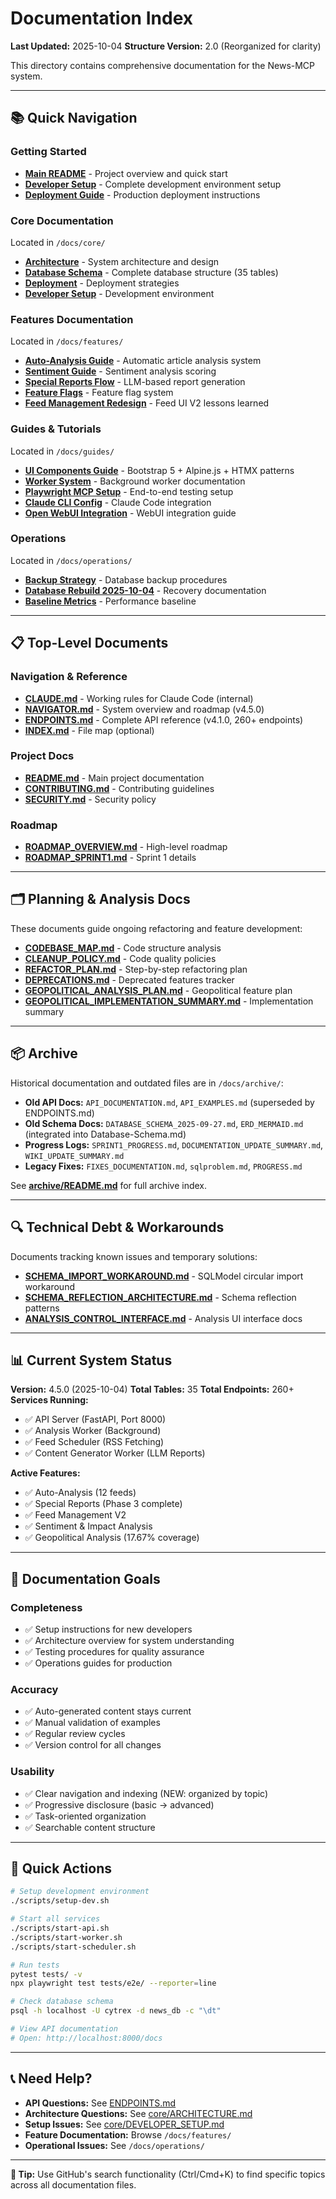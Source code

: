 # Documentation Index

**Last Updated:** 2025-10-04
**Structure Version:** 2.0 (Reorganized for clarity)

This directory contains comprehensive documentation for the News-MCP system.

---

## 📚 Quick Navigation

### **Getting Started**
- **[Main README](../README.md)** - Project overview and quick start
- **[Developer Setup](core/DEVELOPER_SETUP.md)** - Complete development environment setup
- **[Deployment Guide](core/DEPLOYMENT.md)** - Production deployment instructions

### **Core Documentation**
Located in `/docs/core/`
- **[Architecture](core/ARCHITECTURE.md)** - System architecture and design
- **[Database Schema](core/Database-Schema.md)** - Complete database structure (35 tables)
- **[Deployment](core/DEPLOYMENT.md)** - Deployment strategies
- **[Developer Setup](core/DEVELOPER_SETUP.md)** - Development environment

### **Features Documentation**
Located in `/docs/features/`
- **[Auto-Analysis Guide](features/AUTO_ANALYSIS_GUIDE.md)** - Automatic article analysis system
- **[Sentiment Guide](features/SENTIMENT_GUIDE.md)** - Sentiment analysis scoring
- **[Special Reports Flow](features/Special-Reports-Flow.md)** - LLM-based report generation
- **[Feature Flags](features/FEATURE_FLAGS.md)** - Feature flag system
- **[Feed Management Redesign](features/Feed-Management-Redesign-Plan.md)** - Feed UI V2 lessons learned

### **Guides & Tutorials**
Located in `/docs/guides/`
- **[UI Components Guide](guides/UI_COMPONENTS_GUIDE.md)** - Bootstrap 5 + Alpine.js + HTMX patterns
- **[Worker System](guides/WORKER_README.md)** - Background worker documentation
- **[Playwright MCP Setup](guides/PLAYWRIGHT_MCP_SETUP.md)** - End-to-end testing setup
- **[Claude CLI Config](guides/CLAUDE_CLI_PLAYWRIGHT_CONFIG.md)** - Claude Code integration
- **[Open WebUI Integration](guides/OPEN_WEBUI_INTEGRATION.md)** - WebUI integration guide

### **Operations**
Located in `/docs/operations/`
- **[Backup Strategy](operations/Backup-Strategy.md)** - Database backup procedures
- **[Database Rebuild 2025-10-04](operations/Database-Rebuild-2025-10-04.md)** - Recovery documentation
- **[Baseline Metrics](operations/BASELINE_METRICS.md)** - Performance baseline

---

## 📋 Top-Level Documents

### **Navigation & Reference**
- **[CLAUDE.md](../CLAUDE.md)** - Working rules for Claude Code (internal)
- **[NAVIGATOR.md](../NAVIGATOR.md)** - System overview and roadmap (v4.5.0)
- **[ENDPOINTS.md](../ENDPOINTS.md)** - Complete API reference (v4.1.0, 260+ endpoints)
- **[INDEX.md](../INDEX.md)** - File map (optional)

### **Project Docs**
- **[README.md](../README.md)** - Main project documentation
- **[CONTRIBUTING.md](../CONTRIBUTING.md)** - Contributing guidelines
- **[SECURITY.md](../SECURITY.md)** - Security policy

### **Roadmap**
- **[ROADMAP_OVERVIEW.md](../ROADMAP_OVERVIEW.md)** - High-level roadmap
- **[ROADMAP_SPRINT1.md](../ROADMAP_SPRINT1.md)** - Sprint 1 details

---

## 🗂️ Planning & Analysis Docs

These documents guide ongoing refactoring and feature development:

- **[CODEBASE_MAP.md](CODEBASE_MAP.md)** - Code structure analysis
- **[CLEANUP_POLICY.md](CLEANUP_POLICY.md)** - Code quality policies
- **[REFACTOR_PLAN.md](REFACTOR_PLAN.md)** - Step-by-step refactoring plan
- **[DEPRECATIONS.md](DEPRECATIONS.md)** - Deprecated features tracker
- **[GEOPOLITICAL_ANALYSIS_PLAN.md](GEOPOLITICAL_ANALYSIS_PLAN.md)** - Geopolitical feature plan
- **[GEOPOLITICAL_IMPLEMENTATION_SUMMARY.md](GEOPOLITICAL_IMPLEMENTATION_SUMMARY.md)** - Implementation summary

---

## 📦 Archive

Historical documentation and outdated files are in `/docs/archive/`:

- **Old API Docs:** `API_DOCUMENTATION.md`, `API_EXAMPLES.md` (superseded by ENDPOINTS.md)
- **Old Schema Docs:** `DATABASE_SCHEMA_2025-09-27.md`, `ERD_MERMAID.md` (integrated into Database-Schema.md)
- **Progress Logs:** `SPRINT1_PROGRESS.md`, `DOCUMENTATION_UPDATE_SUMMARY.md`, `WIKI_UPDATE_SUMMARY.md`
- **Legacy Fixes:** `FIXES_DOCUMENTATION.md`, `sqlproblem.md`, `PROGRESS.md`

See **[archive/README.md](archive/README.md)** for full archive index.

---

## 🔍 Technical Debt & Workarounds

Documents tracking known issues and temporary solutions:

- **[SCHEMA_IMPORT_WORKAROUND.md](SCHEMA_IMPORT_WORKAROUND.md)** - SQLModel circular import workaround
- **[SCHEMA_REFLECTION_ARCHITECTURE.md](SCHEMA_REFLECTION_ARCHITECTURE.md)** - Schema reflection patterns
- **[ANALYSIS_CONTROL_INTERFACE.md](ANALYSIS_CONTROL_INTERFACE.md)** - Analysis UI interface docs

---

## 📊 Current System Status

**Version:** 4.5.0 (2025-10-04)
**Total Tables:** 35
**Total Endpoints:** 260+
**Services Running:**
- ✅ API Server (FastAPI, Port 8000)
- ✅ Analysis Worker (Background)
- ✅ Feed Scheduler (RSS Fetching)
- ✅ Content Generator Worker (LLM Reports)

**Active Features:**
- ✅ Auto-Analysis (12 feeds)
- ✅ Special Reports (Phase 3 complete)
- ✅ Feed Management V2
- ✅ Sentiment & Impact Analysis
- ✅ Geopolitical Analysis (17.67% coverage)

---

## 🎯 Documentation Goals

### Completeness
- ✅ Setup instructions for new developers
- ✅ Architecture overview for system understanding
- ✅ Testing procedures for quality assurance
- ✅ Operations guides for production

### Accuracy
- ✅ Auto-generated content stays current
- ✅ Manual validation of examples
- ✅ Regular review cycles
- ✅ Version control for all changes

### Usability
- ✅ Clear navigation and indexing (NEW: organized by topic)
- ✅ Progressive disclosure (basic → advanced)
- ✅ Task-oriented organization
- ✅ Searchable content structure

---

## 🚀 Quick Actions

```bash
# Setup development environment
./scripts/setup-dev.sh

# Start all services
./scripts/start-api.sh
./scripts/start-worker.sh
./scripts/start-scheduler.sh

# Run tests
pytest tests/ -v
npx playwright test tests/e2e/ --reporter=line

# Check database schema
psql -h localhost -U cytrex -d news_db -c "\dt"

# View API documentation
# Open: http://localhost:8000/docs
```

---

## 📞 Need Help?

- **API Questions:** See [ENDPOINTS.md](../ENDPOINTS.md)
- **Architecture Questions:** See [core/ARCHITECTURE.md](core/ARCHITECTURE.md)
- **Setup Issues:** See [core/DEVELOPER_SETUP.md](core/DEVELOPER_SETUP.md)
- **Feature Documentation:** Browse `/docs/features/`
- **Operational Issues:** See `/docs/operations/`

---

**📖 Tip:** Use GitHub's search functionality (Ctrl/Cmd+K) to find specific topics across all documentation files.
